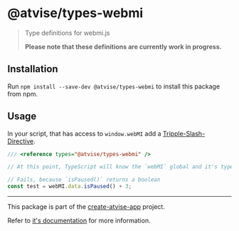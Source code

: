# @atvise/types-webmi

> Type definitions for webmi.js
>
> **Please note that these definitions are currently work in progress.**

## Installation

Run `npm install --save-dev @atvise/types-webmi` to install this package from npm.

## Usage

In your script, that has access to `window.webMI` add a [Tripple-Slash-Directive](https://www.typescriptlang.org/docs/handbook/triple-slash-directives.html).

```ts
/// <reference types="@atvise/types-webmi" />

// At this point, TypeScript will know the `webMI` global and it's type.

// Fails, because `isPaused()` returns a boolean
const test = webMI.data.isPaused() + 3;
```

<!-- BEGIN footer -->
<!-- This section is generated, do not edit it! -->

---

This package is part of the [create-atvise-app](https://github.com/LukasHechenberger/create-atvise-app#readme) project.

Refer to [it's documentation](https://github.com/LukasHechenberger/create-atvise-app#readme) for more information.

<!-- END footer -->

